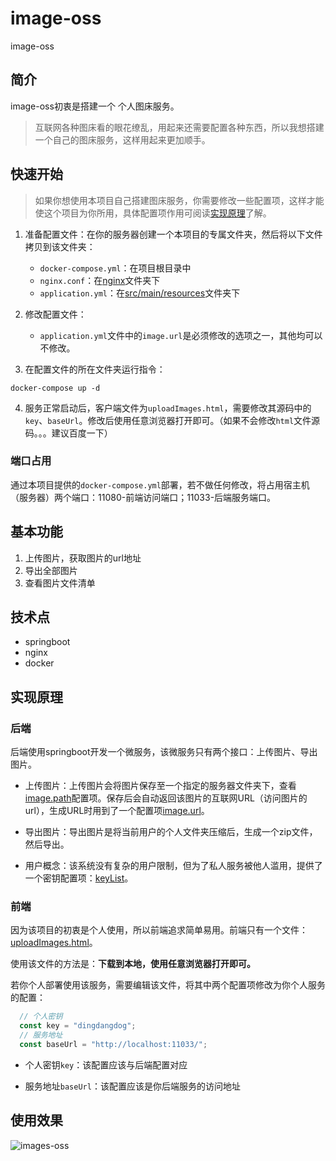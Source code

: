 # image-oss
image-oss

## 简介

image-oss初衷是搭建一个 个人图床服务。

> 互联网各种图床看的眼花缭乱，用起来还需要配置各种东西，所以我想搭建一个自己的图床服务，这样用起来更加顺手。


## 快速开始

> 如果你想使用本项目自己搭建图床服务，你需要修改一些配置项，这样才能使这个项目为你所用，具体配置项作用可阅读[实现原理](#实现原理)了解。

1. 准备配置文件：在你的服务器创建一个本项目的专属文件夹，然后将以下文件拷贝到该文件夹：
   - `docker-compose.yml`：在项目根目录中
   - `nginx.conf`：在[nginx](./nginx)文件夹下
   - `application.yml`：在[src/main/resources](./src/main/resources)文件夹下

2. 修改配置文件：
   - `application.yml`文件中的`image.url`是必须修改的选项之一，其他均可以不修改。
 
3. 在配置文件的所在文件夹运行指令：

```
docker-compose up -d
```

4. 服务正常启动后，客户端文件为`uploadImages.html`，需要修改其源码中的`key`、`baseUrl`。修改后使用任意浏览器打开即可。（如果不会修改`html`文件源码。。。建议百度一下）

### 端口占用

通过本项目提供的`docker-compose.yml`部署，若不做任何修改，将占用宿主机（服务器）两个端口：11080-前端访问端口；11033-后端服务端口。

## 基本功能

1. 上传图片，获取图片的url地址
2. 导出全部图片
3. 查看图片文件清单

## 技术点

- springboot
- nginx
- docker

## 实现原理


### 后端

后端使用springboot开发一个微服务，该微服务只有两个接口：上传图片、导出图片。

- 上传图片：上传图片会将图片保存至一个指定的服务器文件夹下，查看[image.path](./src/main/resources/application.yml)配置项。保存后会自动返回该图片的互联网URL（访问图片的url），生成URL时用到了一个配置项[image.url](./src/main/resources/application.yml)。

- 导出图片：导出图片是将当前用户的个人文件夹压缩后，生成一个zip文件，然后导出。

- 用户概念：该系统没有复杂的用户限制，但为了私人服务被他人滥用，提供了一个密钥配置项：[keyList](./src/main/resources/application.yml)。

### 前端

因为该项目的初衷是个人使用，所以前端追求简单易用。前端只有一个文件：[uploadImages.html](./uploadImages.html)。

使用该文件的方法是：**下载到本地，使用任意浏览器打开即可。**

若你个人部署使用该服务，需要编辑该文件，将其中两个配置项修改为你个人服务的配置：

```javascript
  // 个人密钥
  const key = "dingdangdog";
  // 服务地址
  const baseUrl = "http://localhost:11033/";
```

- 个人密钥`key`：该配置应该与后端配置对应

- 服务地址`baseUrl`：该配置应该是你后端服务的访问地址

## 使用效果

![images-oss](./images-oss.gif)

